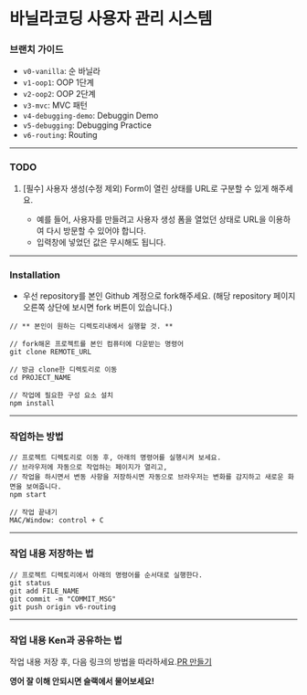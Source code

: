 # 바닐라코딩 사용자 관리 시스템

### 브랜치 가이드

- `v0-vanilla`: 순 바닐라
- `v1-oop1`: OOP 1단계
- `v2-oop2`: OOP 2단계
- `v3-mvc`: MVC 패턴
- `v4-debugging-demo`: Debuggin Demo
- `v5-debugging`: Debugging Practice
- `v6-routing`: Routing

---

### TODO

1. [필수] 사용자 생성(수정 제외) Form이 열린 상태를 URL로 구분할 수 있게 해주세요.

    - 예를 들어, 사용자를 만들려고 사용자 생성 폼을 열었던 상태로 URL을 이용하여 다시 방문할 수 있어야 합니다.
    - 입력창에 넣었던 값은 무시해도 됩니다.

---

### Installation

- 우선 repository를 본인 Github 계정으로 fork해주세요. (해당 repository 페이지 오른쪽 상단에 보시면 fork 버튼이 있습니다.)

```
// ** 본인이 원하는 디렉토리내에서 실행할 것. **

// fork해온 프로젝트를 본인 컴퓨터에 다운받는 명령어
git clone REMOTE_URL

// 방금 clone한 디렉토리로 이동
cd PROJECT_NAME

// 작업에 필요한 구성 요소 설치
npm install
```

---

### 작업하는 방법

```
// 프로젝트 디렉토리로 이동 후, 아래의 명령어를 실행시켜 보세요.
// 브라우저에 자동으로 작업하는 페이지가 열리고,
// 작업을 하시면서 변동 사항을 저장하시면 자동으로 브라우저는 변화를 감지하고 새로운 화면을 보여줍니다.
npm start

// 작업 끝내기
MAC/Window: control + C
```

---

### 작업 내용 저장하는 법

```
// 프로젝트 디렉토리에서 아래의 명령어를 순서대로 실행한다.
git status
git add FILE_NAME
git commit -m "COMMIT_MSG"
git push origin v6-routing
```

---

### 작업 내용 Ken과 공유하는 법

작업 내용 저장 후, 다음 링크의 방법을 따라하세요.[PR 만들기](https://help.github.com/articles/creating-a-pull-request-from-a-fork/)

**영어 잘 이해 안되시면 슬랙에서 물어보세요!**
